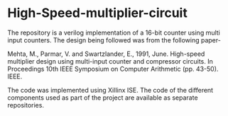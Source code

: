 # High-Speed-multiplier-circuit
The repository is a verilog implementation of a 16-bit counter using multi input counters.
The design being followed was from the following paper-

Mehta, M., Parmar, V. and Swartzlander, E., 1991, June. High-speed multiplier design using multi-input counter and compressor circuits. In Proceedings 10th IEEE Symposium on Computer Arithmetic (pp. 43-50). IEEE.

The code was implemented using Xillinx ISE.
The code of the different components used as part of the project are available as separate repositories.
